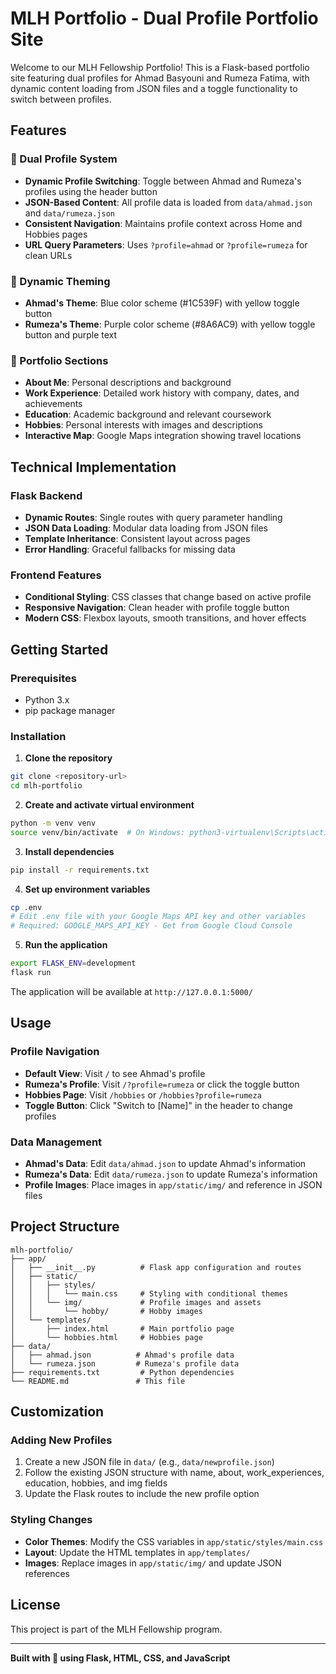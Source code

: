 # MLH Portfolio - Dual Profile Portfolio Site

Welcome to our MLH Fellowship Portfolio! This is a Flask-based portfolio site featuring dual profiles for Ahmad Basyouni and Rumeza Fatima, with dynamic content loading from JSON files and a toggle functionality to switch between profiles.

## Features

### 🎯 Dual Profile System
- **Dynamic Profile Switching**: Toggle between Ahmad and Rumeza's profiles using the header button
- **JSON-Based Content**: All profile data is loaded from `data/ahmad.json` and `data/rumeza.json`
- **Consistent Navigation**: Maintains profile context across Home and Hobbies pages
- **URL Query Parameters**: Uses `?profile=ahmad` or `?profile=rumeza` for clean URLs

### 🎨 Dynamic Theming
- **Ahmad's Theme**: Blue color scheme (#1C539F) with yellow toggle button
- **Rumeza's Theme**: Purple color scheme (#8A6AC9) with yellow toggle button and purple text


### 📱 Portfolio Sections
- **About Me**: Personal descriptions and background
- **Work Experience**: Detailed work history with company, dates, and achievements
- **Education**: Academic background and relevant coursework
- **Hobbies**: Personal interests with images and descriptions
- **Interactive Map**: Google Maps integration showing travel locations

## Technical Implementation

### Flask Backend
- **Dynamic Routes**: Single routes with query parameter handling
- **JSON Data Loading**: Modular data loading from JSON files
- **Template Inheritance**: Consistent layout across pages
- **Error Handling**: Graceful fallbacks for missing data

### Frontend Features
- **Conditional Styling**: CSS classes that change based on active profile
- **Responsive Navigation**: Clean header with profile toggle button
- **Modern CSS**: Flexbox layouts, smooth transitions, and hover effects

## Getting Started

### Prerequisites
- Python 3.x
- pip package manager

### Installation

1. **Clone the repository**
```bash
git clone <repository-url>
cd mlh-portfolio
```

2. **Create and activate virtual environment**
```bash
python -m venv venv
source venv/bin/activate  # On Windows: python3-virtualenv\Scripts\activate
```

3. **Install dependencies**
```bash
pip install -r requirements.txt
```

4. **Set up environment variables**
```bash
cp .env
# Edit .env file with your Google Maps API key and other variables
# Required: GOOGLE_MAPS_API_KEY - Get from Google Cloud Console

```

5. **Run the application**
```bash
export FLASK_ENV=development
flask run
```

The application will be available at `http://127.0.0.1:5000/`

## Usage

### Profile Navigation
- **Default View**: Visit `/` to see Ahmad's profile
- **Rumeza's Profile**: Visit `/?profile=rumeza` or click the toggle button
- **Hobbies Page**: Visit `/hobbies` or `/hobbies?profile=rumeza`
- **Toggle Button**: Click "Switch to [Name]" in the header to change profiles

### Data Management
- **Ahmad's Data**: Edit `data/ahmad.json` to update Ahmad's information
- **Rumeza's Data**: Edit `data/rumeza.json` to update Rumeza's information
- **Profile Images**: Place images in `app/static/img/` and reference in JSON files

## Project Structure

```
mlh-portfolio/
├── app/
│   ├── __init__.py          # Flask app configuration and routes
│   ├── static/
│   │   ├── styles/
│   │   │   └── main.css     # Styling with conditional themes
│   │   └── img/             # Profile images and assets
│   │       └── hobby/       # Hobby images
│   └── templates/
│       ├── index.html       # Main portfolio page
│       └── hobbies.html     # Hobbies page
├── data/
│   ├── ahmad.json          # Ahmad's profile data
│   └── rumeza.json         # Rumeza's profile data
├── requirements.txt         # Python dependencies
└── README.md               # This file
```

## Customization

### Adding New Profiles
1. Create a new JSON file in `data/` (e.g., `data/newprofile.json`)
2. Follow the existing JSON structure with name, about, work_experiences, education, hobbies, and img fields
3. Update the Flask routes to include the new profile option

### Styling Changes
- **Color Themes**: Modify the CSS variables in `app/static/styles/main.css`
- **Layout**: Update the HTML templates in `app/templates/`
- **Images**: Replace images in `app/static/img/` and update JSON references

## License

This project is part of the MLH Fellowship program.

---

**Built with 💜 using Flask, HTML, CSS, and JavaScript**
